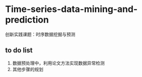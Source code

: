 # Time-series-data-mining-and-prediction
创新实践课题：时序数据挖掘与预测


## to do list
1. 数据预处理中，利用论文方法实现数据异常检测
2. 其他步骤的规划